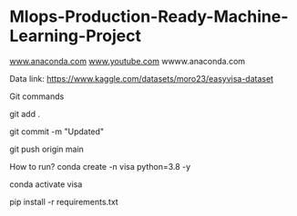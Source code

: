 # Mlops-Production-Ready-Machine-Learning-Project
www.anaconda.com
www.youtube.com
wwww.anaconda.com

Data link: https://www.kaggle.com/datasets/moro23/easyvisa-dataset

Git commands

git add .

git commit -m "Updated"

git push origin main

How to run?
conda create -n visa python=3.8 -y

conda activate visa

pip install -r requirements.txt
